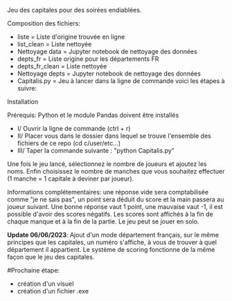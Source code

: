 Jeu des capitales pour des soirées endiablées.

Composition des fichiers:

- liste = Liste d'origine trouvée en ligne
- list_clean = Liste nettoyée
- Nettoyage data = Jupyter notebook de nettoyage des données
- depts_fr = Liste origine pour les départements FR
- depts_fr_clean = Liste nettoyée
- Nettoyage depts = Jupyter notebook de nettoyage des données
- Capitalis.py = Jeu à lancer dans la ligne de commande voici les étapes à suivre:

Installation

Prérequis: Python et le module Pandas doivent être installés 

- I/ Ouvrir la ligne de commande (ctrl + r)
- II/ Placer vous dans le dossier dans lequel se trouve l'ensemble des fichiers de ce repo (cd c/user/etc...)
- III/ Taper la commande suivante : "python Capitalis.py"

Une fois le jeu lancé, sélectionnez le nombre de joueurs et ajoutez les noms. Enfin choisissez le nombre de manches que vous souhaitez effectuer
(1 manche = 1 capitale à deviner par joueur).

Informations complétementaires: une réponse vide sera comptabilisée comme "je ne sais pas", un point sera déduit du score et la main passera au joueur suivant.
Une bonne réponse vaut 1 point, une mauvaise vaut -1, il est possible d'avoir des scores négatifs. Les scores sont affichés à la fin de chaque manque 
et à la fin de la partie.
Le jeu peut se jouer en solo.


**Update 06/06/2023**: Ajout d'un mode département français, sur le même principes que les capitales, un numéro s'affiche, à vous de trouver à quel département il appartient. Le système de scoring fonctionne de la même façon que le jeu des capitales.

#Prochaine étape: 

- création d'un visuel
- création d'un fichier .exe
